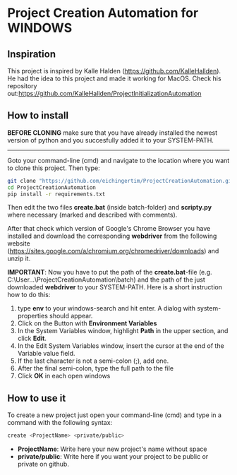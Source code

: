 # Project Creation Automation for WINDOWS
## Inspiration
This project is inspired by Kalle Halden (https://github.com/KalleHallden). He had the idea to this project and made it working for MacOS. Check his repository out:https://github.com/KalleHallden/ProjectInitializationAutomation
## How to install
**BEFORE CLONING** make sure that you have already installed the newest version of python and you succesfully added it to your SYSTEM-PATH.

---

Goto your command-line (cmd) and navigate to the location where you want to clone this project. Then type:
```bash
git clone "https://github.com/eichingertim/ProjectCreationAutomation.git"
cd ProjectCreationAutomation
pip install -r requirements.txt
```
Then edit the two files **create.bat** (inside batch-folder) and **scripty.py** where necessary (marked and described with comments). 

After that check which version of Google's Chrome Browser you have installed and download the corresponding **webdriver** from the following website (https://sites.google.com/a/chromium.org/chromedriver/downloads) and unzip it.

**IMPORTANT**: Now you have to put the path of the **create.bat**-file (e.g. C:\User\...\ProjectCreationAutomation\batch) and the path of the just downloaded **webdriver** to your SYSTEM-PATH. Here is a short instruction how to do this:
1. type **env** to your windows-search and hit enter. A dialog with system-properties should appear.
2. Click on the Button with **Environment Variables**
3. In the System Variables window, highlight **Path** in the upper section, and click **Edit**.
4. In the Edit System Variables window, insert the cursor at the end of the Variable value field.
5. If the last character is not a semi-colon (;), add one.
6. After the final semi-colon, type the full path to the file
7. Click **OK** in each open windows

## How to use it
To create a new project just open your command-line (cmd) and type in a command with the following syntax:
```bash
create <ProjectName> <private/public>
```
* **ProjectName**: Write here your new project's name without space
* **private/public**: Write here if you want your project to be public or private on github.
